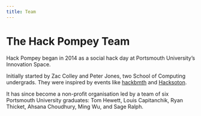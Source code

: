 ```yaml
---
title: Team
---
```


# The Hack Pompey Team

Hack Pompey began in 2014 as a social hack day at Portsmouth University’s Innovation Space.

Initially started by Zac Colley and Peter Jones, two School of Computing undergrads. They were inspired by events like [hackbmth](https://twitter.com/hackbmth) and [Hacksoton](https://www.hacksoton.com/).

It has since become a non-profit organisation led by a team of six Portsmouth University graduates: Tom Hewett, Louis Capitanchik, Ryan Thicket, Ahsana Choudhury, Ming Wu, and Sage Ralph.
